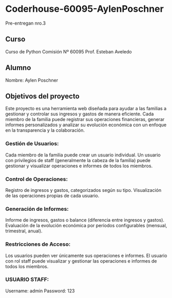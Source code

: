 # Coderhouse-60095-AylenPoschner

Pre-entregan nro.3 
 ## Curso
Curso de Python
Comisión Nº 60095
Prof. Esteban Aveledo

## Alumno
Nombre: Aylen Poschner

## Objetivos del proyecto
Este proyecto es una herramienta web diseñada para ayudar a las familias a gestionar y controlar sus ingresos y gastos de manera eficiente. Cada miembro de la familia puede registrar sus operaciones financieras, generar informes personalizados y analizar su evolución económica con un enfoque en la transparencia y la colaboración.

### Gestión de Usuarios:

Cada miembro de la familia puede crear un usuario individual.
Un usuario con privilegios de staff (generalmente la cabeza de la familia) puede gestionar y visualizar operaciones e informes de todos los miembros.

### Control de Operaciones:

Registro de ingresos y gastos, categorizados según su tipo.
Visualización de las operaciones propias de cada usuario.

### Generación de Informes:

Informe de ingresos, gastos o balance (diferencia entre ingresos y gastos).
Evaluación de la evolución económica por períodos configurables (mensual, trimestral, anual).

### Restricciones de Acceso:

Los usuarios pueden ver únicamente sus operaciones e informes.
El usuario con rol staff puede visualizar y gestionar las operaciones e informes de todos los miembros.

### USUARIO STAFF:
Username: admin
Password: 123